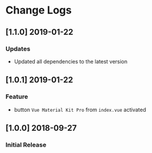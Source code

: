 # Change Logs

## [1.1.0] 2019-01-22
### Updates
- Updated all dependencies to the latest version

## [1.0.1] 2019-01-22
### Feature
- button `Vue Material Kit Pro` from `index.vue` activated

## [1.0.0] 2018-09-27
### Initial Release
